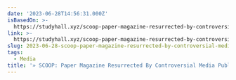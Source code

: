 ```yaml
---
date: '2023-06-28T14:56:31.000Z'
isBasedOn: >-
  https://studyhall.xyz/scoop-paper-magazine-resurrected-by-controversial-media-publisher/
link: >-
  https://studyhall.xyz/scoop-paper-magazine-resurrected-by-controversial-media-publisher/
slug: 2023-06-28-scoop-paper-magazine-resurrected-by-controversial-media-publisher
tags:
  - Media
title: '» SCOOP: Paper Magazine Resurrected By Controversial Media Publisher'
---
```


